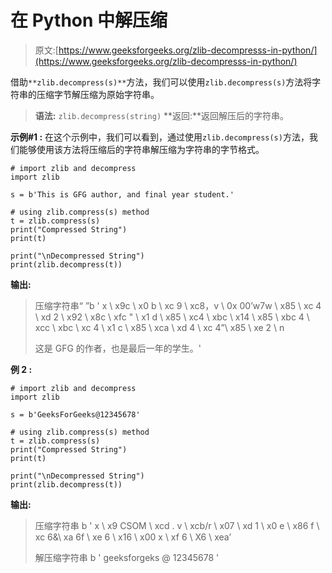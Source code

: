 # 在 Python 中解压缩

> 原文:[https://www.geeksforgeeks.org/zlib-decompresss-in-python/](https://www.geeksforgeeks.org/zlib-decompresss-in-python/)

借助`**zlib.decompress(s)**`方法，我们可以使用`zlib.decompress(s)`方法将字符串的压缩字节解压缩为原始字符串。

> **语法:** `zlib.decompress(string)`
> **返回:**返回解压后的字符串。

**示例#1 :**
在这个示例中，我们可以看到，通过使用`zlib.decompress(s)`方法，我们能够使用该方法将压缩后的字符串解压缩为字符串的字节格式。

```
# import zlib and decompress
import zlib

s = b'This is GFG author, and final year student.'

# using zlib.compress(s) method
t = zlib.compress(s)
print("Compressed String")
print(t)

print("\nDecompressed String")
print(zlib.decompress(t))
```

**输出:**

> 压缩字符串“
> ”b ' x \ x9c \ x0 b \ xc 9 \ xc8，v \ 0x 00’w7w \ x85 \ xc 4 \ xd 2 \ x92 \ x8c \ xfc " \ x1 d \ x85 \ xc4 \ xbc \ x14 \ x85 \ xbc 4 \ xcc \ xbc \ xc 4 \ x1 c \ x85 \ xca \ xd 4 \ xc 4”\ x85 \ xe 2 \ n
> 
> 这是 GFG 的作者，也是最后一年的学生。'

**例 2 :**

```
# import zlib and decompress
import zlib

s = b'GeeksForGeeks@12345678'

# using zlib.compress(s) method
t = zlib.compress(s)
print("Compressed String")
print(t)

print("\nDecompressed String")
print(zlib.decompress(t))
```

**输出:**

> 压缩字符串
> b ' x \ x9 CSOM \ xcd . v \ xcb/r \ x07 \ xd 1 \ x0 e \ x86 f \ xc 6&\ xa 6f \ xe 6 \ x16 \ x00 x \ xf 6 \ X6 \ xea’
> 
> 解压缩字符串
> b ' geeksforgeks @ 12345678 '